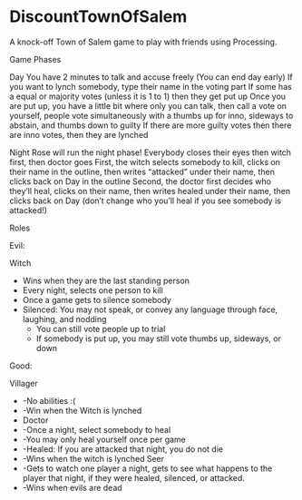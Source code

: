 # DiscountTownOfSalem
A knock-off Town of Salem game to play with friends using Processing.

Game Phases

Day
You have 2 minutes to talk and accuse freely (You can end day early)
If you want to lynch somebody, type their name in the voting part
If some has a equal or majority votes (unless it is 1 to 1) then they get put up
Once you are put up, you have a little bit where only you can talk, then call a vote on yourself, people vote simultaneously with a thumbs up for inno, sideways to abstain, and thumbs down to guilty
If there are more guilty votes then there are inno votes, then they are lynched

Night
Rose will run the night phase! Everybody closes their eyes then witch first, then doctor goes
First, the witch selects somebody to kill, clicks on their name in the outline, then writes “attacked” under their name, then clicks back on Day in the outline
Second, the doctor first decides who they’ll heal, clicks on their name, then writes healed under their name, then clicks back on Day (don’t change who you’ll heal if you see somebody is attacked!)


Roles

Evil:

Witch
* Wins when they are the last standing person
* Every night, selects one person to kill
* Once a game gets to silence somebody
* Silenced: You may not speak, or convey any language through face, laughing, and nodding
  * You can still vote people up to trial
  * If somebody is put up, you may still vote thumbs up, sideways, or down

Good:	

Villager
* -No abilities :(
* -Win when the Witch is lynched
* Doctor
* -Once a night, select somebody to heal
* -You may only heal yourself once per game
* -Healed: If you are attacked that night, you do not die
* -Wins when the witch is lynched
Seer
* -Gets to watch one player a night, gets to see what happens to the player that night, if they were healed, silenced, or attacked.
* -Wins when evils are dead
